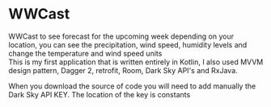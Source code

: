 


# WWCast
WWCast to see forecast for the upcoming week depending on your location, you can see the precipitation, wind speed, humidity levels and 
change the temperature and wind speed units  
This is my first application that is written entirely in Kotlin, I also used MVVM design pattern, Dagger 2, retrofit, Room, Dark Sky API's and RxJava.

When you download the source of code you will need to add manually the Dark Sky API KEY.
The location of the key is constants 

